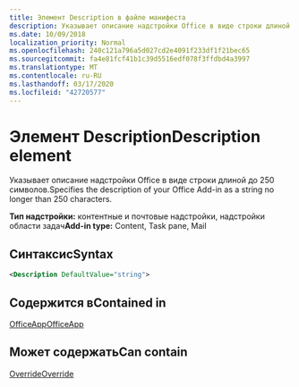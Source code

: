 ```yaml
---
title: Элемент Description в файле манифеста
description: Указывает описание надстройки Office в виде строки длиной до 250 символов.
ms.date: 10/09/2018
localization_priority: Normal
ms.openlocfilehash: 240c121a796a5d027cd2e4091f233df1f21bec65
ms.sourcegitcommit: fa4e81fcf41b1c39d5516edf078f3ffdbd4a3997
ms.translationtype: MT
ms.contentlocale: ru-RU
ms.lasthandoff: 03/17/2020
ms.locfileid: "42720577"
---
```

# <a name="description-element"></a><span data-ttu-id="0602f-103">Элемент Description</span><span class="sxs-lookup"><span data-stu-id="0602f-103">Description element</span></span>

<span data-ttu-id="0602f-104">Указывает описание надстройки Office в виде строки длиной до 250 символов.</span><span class="sxs-lookup"><span data-stu-id="0602f-104">Specifies the description of your Office Add-in as a string no longer than 250 characters.</span></span>

<span data-ttu-id="0602f-105">**Тип надстройки:** контентные и почтовые надстройки, надстройки области задач</span><span class="sxs-lookup"><span data-stu-id="0602f-105">**Add-in type:** Content, Task pane, Mail</span></span>

## <a name="syntax"></a><span data-ttu-id="0602f-106">Синтаксис</span><span class="sxs-lookup"><span data-stu-id="0602f-106">Syntax</span></span>

```XML
<Description DefaultValue="string">
```

## <a name="contained-in"></a><span data-ttu-id="0602f-107">Содержится в</span><span class="sxs-lookup"><span data-stu-id="0602f-107">Contained in</span></span>

[<span data-ttu-id="0602f-108">OfficeApp</span><span class="sxs-lookup"><span data-stu-id="0602f-108">OfficeApp</span></span>](officeapp.md)


## <a name="can-contain"></a><span data-ttu-id="0602f-109">Может содержать</span><span class="sxs-lookup"><span data-stu-id="0602f-109">Can contain</span></span>

[<span data-ttu-id="0602f-110">Override</span><span class="sxs-lookup"><span data-stu-id="0602f-110">Override</span></span>](override.md)

